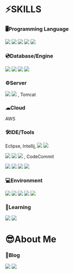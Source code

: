 # ⚡SKILLS

### 🖥Programming Language
<img src="https://img.shields.io/badge/Spring-6DB33F?style=for-the-badge&logo=Spring&logoColor=white"/></a>
<img src="https://img.shields.io/badge/Python-3776AB?style=for-the-badge&logo=Python&logoColor=white"/></a>
<img src="http://img.shields.io/badge/bash-4EAA25?style=for-the-badge&logo=gnu%20bash&logoColor=white"/></a>
<img src="https://img.shields.io/badge/JavaScript-F7DF1E?style=for-the-badge&logo=JavaScript&logoColor=white"/></a>
<img src="https://img.shields.io/badge/HTML5-E34F26?style=for-the-badge&logo=HTML5&logoColor=white"/></a>

### 💿Database/Engine
<img src="https://img.shields.io/badge/MySQL-4479A1?style=for-the-badge&logo=MySQL&logoColor=white"/></a>
<img src="https://img.shields.io/badge/PostgreSQL-4479A1?style=for-the-badge&logo=PostgreSQL&logoColor=white"/></a>
<img src="https://img.shields.io/badge/Redis-DC382D?style=for-the-badge&logo=Redis&logoColor=white"/></a>
<img src="https://img.shields.io/badge/Elasticsearch-005571?style=for-the-badge&logo=Elasticsearch&logoColor=white"/></a>

### ⚙Server
<img src="https://img.shields.io/badge/Apache-D22128?style=for-the-badge&logo=Apache&logoColor=white"/></a>
<img src="https://img.shields.io/badge/NGINX-009639?style=for-the-badge&logo=NGINX&logoColor=white"/></a>
, Tomcat

### ☁Cloud
AWS

### 🛠IDE/Tools
Eclipse, Intellij, 
<img src="https://img.shields.io/badge/PyCharm-000000?style=for-the-badge&logo=PyCharm&logoColor=white"/></a>
<img src="https://img.shields.io/badge/DataGrip-000000?style=for-the-badge&logo=DataGrip&logoColor=white"/></a>

<img src="https://img.shields.io/badge/Git-F05032?style=for-the-badge&logo=Git&logoColor=white"/></a>
<img src="https://img.shields.io/badge/GitHub-181717?style=for-the-badge&logo=GitHub&logoColor=white"/></a>
<img src="https://img.shields.io/badge/Subversion-809CC9?style=for-the-badge&logo=Subversion&logoColor=white"/></a>
, CodeCommit

<img src="https://img.shields.io/badge/Notion-000000?style=for-the-badge&logo=Notion&logoColor=white"/></a>
<img src="https://img.shields.io/badge/Slack-4A154B?style=for-the-badge&logo=Slack&logoColor=white"/></a>
<img src="https://img.shields.io/badge/Jenkins-D24939?style=for-the-badge&logo=Jenkins&logoColor=white"/></a>
<img src="https://img.shields.io/badge/Sentry-362D59?style=for-the-badge&logo=Sentry&logoColor=white"/></a>

### 💻Environment
<img src="https://img.shields.io/badge/Linux-FCC624?style=for-the-badge&logo=Linux&logoColor=white"/></a>
<img src="https://img.shields.io/badge/CentOS-262577?style=for-the-badge&logo=CentOS&logoColor=white"/></a>
<img src="https://img.shields.io/badge/Ubuntu-E95420?style=for-the-badge&logo=Ubuntu&logoColor=white"/></a>
<img src="https://img.shields.io/badge/Docker-2496ED?style=for-the-badge&logo=Docker&logoColor=white"/></a>
<img src="https://img.shields.io/badge/Kubernetes-326CE5?style=for-the-badge&logo=Kubernetes&logoColor=white"/></a>

### 🌱Learning
<img src="https://img.shields.io/badge/-JPA-brightgreen?style=for-the-badge"/></a>
<img src="https://img.shields.io/badge/Rabbitmq-FF6600?style=for-the-badge&logo=rabbitmq&logoColor=white"/></a>

# 😎About Me

### 📖Blog
<a href="https://jangjjolkit.tistory.com/" target="_blank"><img src="https://img.shields.io/badge/장쫄깃 기술블로그-000000?style=for-the-badge&logo=Tistory&logoColor=white"/></a>
<a href="https://jangdaehyeok.notion.site/b3a2b9a3ae7c4e7498a19f0debaed825?pvs=4" target="_blank"><img src="https://img.shields.io/badge/노션 자기소개서-000000?style=for-the-badge&logo=notion&logoColor=white"/></a>
